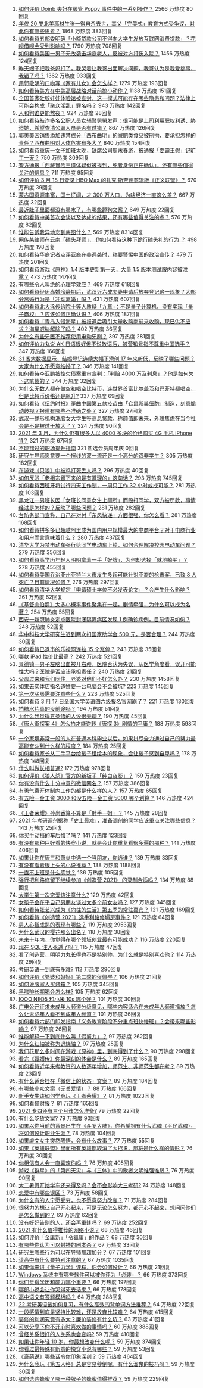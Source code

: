 1. [如何评价 Doinb 夫妇在房管 Poppy 事件中的一系列操作？](https://www.zhihu.com/question/449945582) 2566 万热度 80回复
1. [年仅 20 岁北美高材生张一得自杀去世，其父「完美式」教育方式受争议，对此你有哪些思考？](https://www.zhihu.com/question/449966294) 1868 万热度 383回复
1. [如何看待五部委明确「小额贷款公司不得向大学生发放互联网消费贷款」？花呗借呗会受到影响吗？](https://www.zhihu.com/question/449969804) 1790 万热度 708回复
1. [如何看待美国一男子无故袭击华裔老人，反被对方打伤入院？](https://www.zhihu.com/question/450009541) 1456 万热度 124回复
1. [昨天嫂子把我爸妈打了，我哭着让我哥出面解决问题，我哥认为是我爱挑事，我错了吗？](https://www.zhihu.com/question/449909138) 1362 万热度 933回复
1. [用郭敬明的口吻写《家有儿女》会怎么样？](https://www.zhihu.com/question/386132438) 1279 万热度 193回复
1. [如何看待美方在中美高层战略对话前搞小动作？](https://www.zhihu.com/question/449880868) 1138 万热度 151回复
1. [全国首家硅胶娃娃体验馆被查封，这一模式可能存在哪些隐患和问题？法律上可能会构成「聚众淫乱」罪名吗？](https://www.zhihu.com/question/449946558) 943 万热度 142回复
1. [人和狗谁更能熬夜？](https://www.zhihu.com/question/449223921) 924 万热度 28回复
1. [如何看待敲诈多名公职人员女辅警舅舅发声：很可能是上司利用职权利诱、胁迫她，希望查清公职人员是否有过错？](https://www.zhihu.com/question/449963679) 867 万热度 126回复
1. [郭美美因销售添加违禁成分「西布曲明」的减肥类食品被刑拘，要承担怎样的责任？西布曲明对人体危害有多大？](https://www.zhihu.com/question/450038086) 840 万热度 154回复
1. [如何看待重庆一女子加班太晚，缺席公司周末春游，被通报「耍霸王假」记旷工一天？](https://www.zhihu.com/question/449947951) 750 万热度 309回复
1. [警方通报「西藏冒险王遗体疑似被找到，死者身份正在确认」，还有哪些值得关注的信息？](https://www.zhihu.com/question/449932764) 711 万热度 95回复
1. [如何评价 3 月 18 日登录 HBO Max 的扎克·斯奈德剪辑版《正义联盟》？](https://www.zhihu.com/question/449895743) 670 万热度 39回复
1. [蒙古国资源丰富，国土辽阔，才 300 万人口，为啥经济一直这么差？](https://www.zhihu.com/question/449603167) 667 万热度 32回复
1. [最近肚子里面都没有墨水了，有哪些舔狗文案？](https://www.zhihu.com/question/442325192) 649 万热度 22回复
1. [如何看待中美首次会谈以及达成的结果，还有哪些值得关注的点？](https://www.zhihu.com/question/450134525) 576 万热度 82回复
1. [谁能告诉我异地恋到底图什么？](https://www.zhihu.com/question/304440293) 569 万热度 8314回复
1. [网传某律师在云南「磕头拜师」， 你如何看待这种下跪行磕头礼的行为 ？](https://www.zhihu.com/question/449869411) 498 万热度 198回复
1. [如何看待华裔记者点评亚裔在美遇袭时，称要警惕中国的政治宣传？](https://www.zhihu.com/question/449937573) 479 万热度 201回复
1. [如何看待游戏《原神》1.4 版本更新第一天，大量 1.5 版本测试服内容被泄露？](https://www.zhihu.com/question/449932149) 473 万热度 147回复
1. [有哪些令人叫绝的心理学效应？](https://www.zhihu.com/question/20357247) 469 万热度 618回复
1. [如何看待经历离婚冷静期后，武汉近六成夫妻申请后放弃登记这一现象？大部分离婚行为是「冲动离婚」吗？](https://www.zhihu.com/question/449942980) 431 万热度 607回复
1. [如何看待北大涂传诒院士等人质疑「九章」：不是量子计算机、没有实现「量子霸权」？应该如何正确认识？](https://www.zhihu.com/question/435956971) 406 万热度 187回复
1. [如何看待「青岛入侵海星」被报道后吸引大量收购商前来收购，现已供不应求？海星威胁解除了吗？](https://www.zhihu.com/question/449951970) 402 万热度 36回复
1. [为什么有些牙医不推荐使用电动牙刷？](https://www.zhihu.com/question/364359077) 397 万热度 281回复
1. [如何评价力丸说 AK 日语很好但不说敬语后，被营销号指不尊重中国选手？](https://www.zhihu.com/question/450026090) 347 万热度 166回复
1. [31 省大数据显示，结婚登记连续大幅下滑创 17 年来新低，反映了哪些问题？大家为什么不愿意结婚了？](https://www.zhihu.com/question/450113297) 346 万热度 141回复
1. [如何看待李亚鹏被控欠债案重审宣判：「判赔 4000 万及利息」？他是如何欠下这笔债的？](https://www.zhihu.com/question/449889779) 344 万热度 32回复
1. [为什么无数人都在做空和唱空比特币，连世界首富比尔盖茨和巴菲特都唱空，但是比特币价格还是飙升?](https://www.zhihu.com/question/445438464) 337 万热度 69回复
1. [如何看待《纽约时报》歪曲中国第五款疫苗由「仓鼠卵巢细胞」制造，刻意煽动歧视？报道有哪些不准确之处？](https://www.zhihu.com/question/449995119) 327 万热度 27回复
1. [武汉一整形机构洗脑女大学生签高息贷款，称颜值即未来，外貌焦虑在当今社会是不是被过于放大了？](https://www.zhihu.com/question/449588571) 324 万热度 90回复
1. [2021 年 3 月，为什么仍有很多人以 4000 多块的价格购买 4G 手机 iPhone 11？](https://www.zhihu.com/question/449720181) 321 万热度 67回复
1. [不能错过的职场提升指南](https://www.zhihu.com/xen/market/ecom-page/1350403910050463744) 321 盐选会员周年庆 0回复
1. [研究生导师愿意要一个擦线的双一流还是一个高分的双非学生？](https://www.zhihu.com/question/446916539) 305 万热度 182回复
1. [在游戏《只狼》中被鸡打死丢人吗？](https://www.zhihu.com/question/447472146) 296 万热度 40回复
1. [如何反驳「老祖宗留下来的是有道理的」这句话？](https://www.zhihu.com/question/443549768) 293 万热度 745回复
1. [如何看待西班牙将试行四天工作制，一周只工作 32 小时或成可能？](https://www.zhihu.com/question/449813021) 281 万热度 103回复
1. [黑龙江一男班长因「女班长同意女生上厕所」而殴打同学，双方被罚款，事情经过是怎样的？反映了哪些问题？](https://www.zhihu.com/question/449871966) 281 万热度 282回复
1. [台防务部门宣称，自己在对付「东风快递」方面很强，你怎么看？](https://www.zhihu.com/question/449965641) 281 万热度 168回复
1. [如何看待拼多多已超越阿里成为国内用户规模最大的电商平台？对于电商行业和用户而言意味着什么？](https://www.zhihu.com/question/449863346) 280 万热度 437回复
1. [清华大学为禁电动车强行给同学电动车上锁，如何合理解决校园电动车问题？](https://www.zhihu.com/question/449904882) 279 万热度 356回复
1. [如何看待高学历年轻人明明拿着一手「好牌」，为何却选择「就地躺平」？](https://www.zhihu.com/question/449956191) 278 万热度 455回复
1. [如何看待美国乔治亚州亚特兰大市发生多起可能针对亚裔的枪击案，已致 8 人死亡？目前情况如何？](https://www.zhihu.com/question/449764833) 276 万热度 297回复
1. [如何看待清华大学规定「申请硕士学位不必发表论文」？会产生什么影响？](https://www.zhihu.com/question/450026925) 261 万热度 62回复
1. [《基督山伯爵》太多小概率事件聚集在一起，剧情牵强，为什么可以成为名著？](https://www.zhihu.com/question/431377966) 254 万热度 55回复
1. [西安一新冠肺炎定点医院封闭隔离病区发现 1 例确诊病例，目前情况如何？](https://www.zhihu.com/question/450000435) 248 万热度 52回复
1. [华中科技大学研究生迟到两次扣国家助学金 500 元，是否合理？](https://www.zhihu.com/question/449823590) 244 万热度 30回复
1. [如何看待已退市的乐视网连拉 15 个涨停？](https://www.zhihu.com/question/449947983) 243 万热度 35回复
1. [哪款 iPad 性价比最高？](https://www.zhihu.com/question/308539780) 242 万热度 521回复
1. [景德镇一男子左脑出血被开右颅，医院否认为失误，从医学角度看，误开可能性大吗？医院是否应该承担责任？](https://www.zhihu.com/question/449989317) 240 万热度 21回复
1. [父母过来和我们同住，老婆对他们不好怎么办？](https://www.zhihu.com/question/421849969) 230 万热度 1458回复
1. [如果去实体店指名道姓要一台电脑会不会被坑?](https://www.zhihu.com/question/449490091) 223 万热度 145回复
1. [第一次买房需要注意些什么？](https://www.zhihu.com/question/304514583) 223 万热度 525回复
1. [如何看待 3 月 17 日全国大学英语四六级报名官网崩了？](https://www.zhihu.com/question/449770445) 221 万热度 130回复
1. [拍糖水片真的没前途吗？](https://www.zhihu.com/question/449805152) 194 万热度 51回复
1. [为什么我觉得五条悟的人设很无聊？](https://www.zhihu.com/question/434995637) 190 万热度 45回复
1. [《唐人街探案 4》怎么拍才能逆转《唐探 3》剧情的平庸？](https://www.zhihu.com/question/444403589) 188 万热度 598回复
1. [一个家境非常一般的人在普通本科毕业以后，如果拼尽全力通过自己的努力最高能奋斗到什么样的程度？](https://www.zhihu.com/question/450001901) 184 万热度 25回复
1. [如何看待家长从二手平台给孩子租绘本的现象，会让孩子感到自卑吗？](https://www.zhihu.com/question/449816703) 178 万热度 148回复
1. [什么叫做长相普通?](https://www.zhihu.com/question/351006112) 172 万热度 978回复
1. [如何评价《狼人杀》官方的新板子「纯白夜影」？](https://www.zhihu.com/question/448797084) 159 万热度 23回复
1. [你有没有什么十分中意的微信网名？](https://www.zhihu.com/question/363035181) 157 万热度 386回复
1. [有勇气离开体制内工作的都是什么样的人？](https://www.zhihu.com/question/422565725) 157 万热度 65回复
1. [有五险一金工资 3000 和没五险一金工资 5000 哪个划算？](https://www.zhihu.com/question/440199672) 146 万热度 424回复
1. [《王者荣耀》孙尚香算不算是「射手一姐」？](https://www.zhihu.com/question/389429452) 145 万热度 28回复
1. [2021 年考研调剂据称「史上最难」，准备调剂的同学应该重点关注哪些信息？](https://www.zhihu.com/question/449611750) 143 万热度 25回复
1. [你买手动挡的车后悔了吗？](https://www.zhihu.com/question/447645163) 141 万热度 123回复
1. [有没有那种巨好看的快穿小说，就是会让你重复看很多遍的那种？](https://www.zhihu.com/question/384160568) 141 万热度 406回复
1. [如果让你在唐三和萧炎中选一个当朋友，你选谁？](https://www.zhihu.com/question/449864456) 139 万热度 33回复
1. [有没有看着很上头的小说推荐？](https://www.zhihu.com/question/372272605) 138 万热度 1188回复
1. [一直不上班是什么感觉？](https://www.zhihu.com/question/357403839) 136 万热度 105回复
1. [强行把利路修留下继续参加《创造营 2021》 的录制合适吗？](https://www.zhihu.com/question/449925647) 134 万热度 88回复
1. [大学生第一次恋爱该注意什么?](https://www.zhihu.com/question/441926151) 129 万热度 42回复
1. [女孩子会在乎自己男朋友谈过太多个前女友吗？](https://www.zhihu.com/question/62304086) 127 万热度 345回复
1. [如何看待张艺兴成为《向往的生活》第五季的常驻嘉宾？](https://www.zhihu.com/question/446119245) 121 万热度 169回复
1. [如何看待《创造营 2021》选手利路修塌房事件？](https://www.zhihu.com/question/449488914) 121 万热度 64回复
1. [男人心智成熟的表现有哪些？](https://www.zhihu.com/question/24560066) 119 万热度 2953回复
1. [为什么武汉的樱花那么出名？](https://www.zhihu.com/question/447332202) 118 万热度 38回复
1. [未来十年内，你觉得在哪个领域创业最有可能成功？](https://www.zhihu.com/question/441174586) 116 万热度 220回复
1. [现在 SQL 注入死透了吗？](https://www.zhihu.com/question/335706717) 115 万热度 47回复
1. [看了创造营，明明力丸长得也不是特别帅，为什么就是特别喜欢他？](https://www.zhihu.com/question/449429516) 114 万热度 29回复
1. [考研英语一到底有多难?](https://www.zhihu.com/question/366357267) 112 万热度 290回复
1. [如何评价《婆婆和妈妈》第二季的侯佩岑？](https://www.zhihu.com/question/448638378) 106 万热度 21回复
1. [如何说服家人买烤箱？](https://www.zhihu.com/question/29666862) 105 万热度 345回复
1. [黑咖啡长期喝会怎么样?](https://www.zhihu.com/question/443313181) 105 万热度 62回复
1. [IQOO NEO5 和小米 10s 哪个好？](https://www.zhihu.com/question/449705720) 101 万热度 30回复
1. [广电公开征求未成年人频道分级意见，哪些内容适合在未成年人频道播放？怎么让未成年人看不到成年人频道？](https://www.zhihu.com/question/449953831) 101 万热度 36回复
1. [如何看待六部门印发指南「义务教育阶段不分重点班快慢班」？会带来哪些影响？](https://www.zhihu.com/question/450025325) 97 万热度 26回复
1. [谁能解释一下到底什么叫「假努力」？](https://www.zhihu.com/question/442259394) 97 万热度 262回复
1. [为什么红轴被称为退烧轴？](https://www.zhihu.com/question/267768258) 97 万热度 25回复
1. [我们花那么多时间在游戏《原神》里，到底得到了什么？](https://www.zhihu.com/question/432100286) 90 万热度 298回复
1. [看完《甄嬛传》你最深刻的体会是什么？](https://www.zhihu.com/question/28979470) 89 万热度 165回复
1. [如何看待近年来考教资的人数逐年增加，师范生、非师范生都在考？](https://www.zhihu.com/question/449432760) 89 万热度 23回复
1. [有什么适合挂在「微信上的状态」文案？](https://www.zhihu.com/question/442605862) 89 万热度 184回复
1. [有哪些小众文案（无关爱情）？](https://www.zhihu.com/question/442363578) 88 万热度 166回复
1. [新手女生该如何学会玩《王者荣耀》？](https://www.zhihu.com/question/314613607) 81 万热度 1023回复
1. [如何看懂财报？](https://www.zhihu.com/question/19645090) 81 万热度 165回复
1. [2021 专四还有三个月该怎么准备?](https://www.zhihu.com/question/448259415) 79 万热度 22回复
1. [有什么吃货文案?](https://www.zhihu.com/question/350829303) 79 万热度 90回复
1. [如果以你当前的背景出生在《斗罗大陆》，你希望拥有什么武魂（平民武魂），将如何设计职业生涯？](https://www.zhihu.com/question/369142592) 78 万热度 104回复
1. [如果虐文女主突然醒悟，会有什么故事？](https://www.zhihu.com/question/440221628) 77 万热度 55回复
1. [如果《英雄联盟》里面所有英雄都取消了大招 R，那将是什么样的情形？](https://www.zhihu.com/question/448596752) 76 万热度 30回复
1. [你相信有人会一直喜欢你吗 ？](https://www.zhihu.com/question/445901718) 76 万热度 405回复
1. [游戏《群星》的「第四天灾」与《三体》中的歌者文明谁强谁弱？](https://www.zhihu.com/question/402385200) 76 万热度 90回复
1. [大二暑假开始学车还来得及吗？会不会影响大三考研?](https://www.zhihu.com/question/445371555) 74 万热度 148回复
1. [恋爱中有哪些误区？](https://www.zhihu.com/question/27097224) 73 万热度 58回复
1. [为什么有的人宁愿受穷，也不愿意努力改变？](https://www.zhihu.com/question/445684734) 71 万热度 284回复
1. [很努力的想让自己开心起来，可是无论怎么努力，都开心不起来，想问问你们是怎么做到的？](https://www.zhihu.com/question/448719931) 69 万热度 62回复
1. [没有好好告别的人，还会再重逢吗？](https://www.zhihu.com/question/449045348) 69 万热度 252回复
1. [2021 有什么值得推荐的网络小说？](https://www.zhihu.com/question/440707281) 68 万热度 46回复
1. [如何评价「金庸新」「令狐庸」的作品？](https://www.zhihu.com/question/36751798) 68 万热度 30回复
1. [有哪些你认为可以封神的剧本杀？](https://www.zhihu.com/question/448538675) 67 万热度 33回复
1. [研究生哪些行为可以在导师那超加分？](https://www.zhihu.com/question/443960725) 67 万热度 101回复
1. [读高中有什么要特别注意的？](https://www.zhihu.com/question/62705051) 67 万热度 1035回复
1. [如果你来讲《量子力学》课程，你会如何设计？](https://www.zhihu.com/question/449753123) 66 万热度 21回复
1. [Windows 系统中有哪些软件可以被你评为「必装」？](https://www.zhihu.com/question/21287237) 66 万热度 373回复
1. [你们觉得学历和能力哪个重要？](https://www.zhihu.com/question/448538297) 66 万热度 197回复
1. [哪部小说会让你哭得死去活来？](https://www.zhihu.com/question/441138594) 66 万热度 178回复
1. [高中语文有答题模板吗？](https://www.zhihu.com/question/271480167) 64 万热度 288回复
1. [22 考研英语该如何复习，有什么高效的背单词方法推荐？](https://www.zhihu.com/question/449776646) 64 万热度 22回复
1. [一段感情到底是坚持比较难，还是放弃比较难？](https://www.zhihu.com/question/449047769) 64 万热度 415回复
1. [装修的利润究竟有多大？廉价装修有什么坑？](https://www.zhihu.com/question/350988251) 63 万热度 41回复
1. [可以分享下你不开心时喜欢做的事情吗？](https://www.zhihu.com/question/448476471) 60 万热度 388回复
1. [曾经关系很好的人关系也会变吗?](https://www.zhihu.com/question/448321053) 59 万热度 410回复
1. [如果让你年轻 10 岁，你最想改变什么呢？](https://www.zhihu.com/question/447232921) 59 万热度 374回复
1. [你看过最特殊有新意的快穿小说有哪些？](https://www.zhihu.com/question/367473067) 59 万热度 53回复
1. [《奇葩说》哪些话令你印象深刻？](https://www.zhihu.com/question/27393130) 59 万热度 464回复
1. [为什么我玩《第五人格》总是容易秒倒呢，有什么溜鬼的技巧吗？](https://www.zhihu.com/question/445667809) 59 万热度 30回复
1. [如何选购蜂蜜？哪一种牌子的蜂蜜值得推荐？](https://www.zhihu.com/question/24640533) 59 万热度 229回复